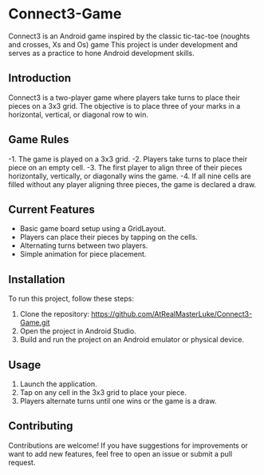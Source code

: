 # Connect3-Game
Connect3 is an Android game inspired by the classic tic-tac-toe (noughts and crosses, Xs and Os) game
This project is under development and serves as a practice to hone Android development skills.
## Introduction
Connect3 is a two-player game where players take turns to place their pieces on a 3x3 grid. The objective is to place three of your marks in a horizontal, vertical, or diagonal row to win.
## Game Rules
-1. The game is played on a 3x3 grid.
-2. Players take turns to place their piece on an empty cell.
-3. The first player to align three of their pieces horizontally, vertically, or diagonally wins the game.
-4. If all nine cells are filled without any player aligning three pieces, the game is declared a draw.
## Current Features
- Basic game board setup using a GridLayout.
- Players can place their pieces by tapping on the cells.
- Alternating turns between two players.
- Simple animation for piece placement.
## Installation
To run this project, follow these steps:
1. Clone the repository: https://github.com/AtRealMasterLuke/Connect3-Game.git
2. Open the project in Android Studio.
3. Build and run the project on an Android emulator or physical device.
## Usage
1. Launch the application.
2. Tap on any cell in the 3x3 grid to place your piece.
3. Players alternate turns until one wins or the game is a draw.
## Contributing
Contributions are welcome! If you have suggestions for improvements or want to add new features, feel free to open an issue or submit a pull request.
